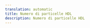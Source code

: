 ```yaml
---
translation: automatic
title: Numero di particelle HDL
description: Numero di particelle HDL
---
```

